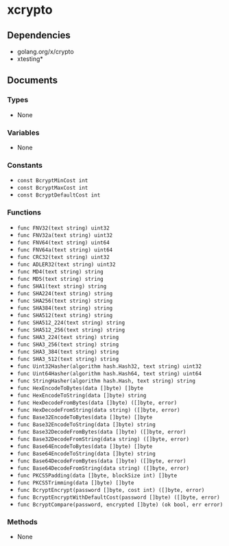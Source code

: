 # xcrypto

## Dependencies

+ golang.org/x/crypto
+ xtesting*

## Documents

### Types

+ None

### Variables

+ None

### Constants

+ `const BcryptMinCost int`
+ `const BcryptMaxCost int`
+ `const BcryptDefaultCost int`

### Functions

+ `func FNV32(text string) uint32`
+ `func FNV32a(text string) uint32`
+ `func FNV64(text string) uint64`
+ `func FNV64a(text string) uint64`
+ `func CRC32(text string) uint32`
+ `func ADLER32(text string) uint32`
+ `func MD4(text string) string`
+ `func MD5(text string) string`
+ `func SHA1(text string) string`
+ `func SHA224(text string) string`
+ `func SHA256(text string) string`
+ `func SHA384(text string) string`
+ `func SHA512(text string) string`
+ `func SHA512_224(text string) string`
+ `func SHA512_256(text string) string`
+ `func SHA3_224(text string) string`
+ `func SHA3_256(text string) string`
+ `func SHA3_384(text string) string`
+ `func SHA3_512(text string) string`
+ `func Uint32Hasher(algorithm hash.Hash32, text string) uint32`
+ `func Uint64Hasher(algorithm hash.Hash64, text string) uint64`
+ `func StringHasher(algorithm hash.Hash, text string) string`
+ `func HexEncodeToBytes(data []byte) []byte`
+ `func HexEncodeToString(data []byte) string`
+ `func HexDecodeFromBytes(data []byte) ([]byte, error)`
+ `func HexDecodeFromString(data string) ([]byte, error)`
+ `func Base32EncodeToBytes(data []byte) []byte`
+ `func Base32EncodeToString(data []byte) string`
+ `func Base32DecodeFromBytes(data []byte) ([]byte, error)`
+ `func Base32DecodeFromString(data string) ([]byte, error)`
+ `func Base64EncodeToBytes(data []byte) []byte`
+ `func Base64EncodeToString(data []byte) string`
+ `func Base64DecodeFromBytes(data []byte) ([]byte, error)`
+ `func Base64DecodeFromString(data string) ([]byte, error)`
+ `func PKCS5Padding(data []byte, blockSize int) []byte`
+ `func PKCS5Trimming(data []byte) []byte`
+ `func BcryptEncrypt(password []byte, cost int) ([]byte, error)`
+ `func BcryptEncryptWithDefaultCost(password []byte) ([]byte, error)`
+ `func BcryptCompare(password, encrypted []byte) (ok bool, err error)`

### Methods

+ None

